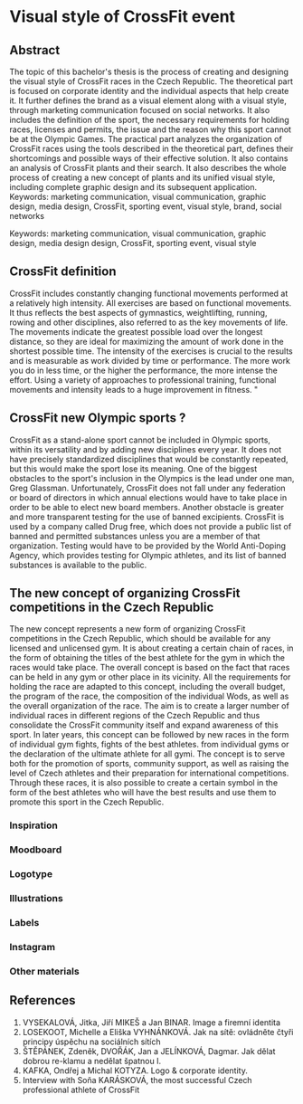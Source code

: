 # Visual style of CrossFit event


## Abstract
The topic of this bachelor's thesis is the process of creating and designing the visual style of CrossFit races in the Czech Republic. 
The theoretical part is focused on corporate identity and the individual aspects that help create it. It further defines the brand as a visual element along with a visual style, 
through marketing communication focused on social networks. It also includes the definition of the sport, the necessary requirements for holding races, licenses and permits, 
the issue and the reason why this sport cannot be at the Olympic Games. The practical part analyzes the organization of CrossFit races using the tools described 
in the theoretical part, defines their shortcomings and possible ways of their effective solution. It also contains an analysis of CrossFit plants and their search. 
It also describes the whole process of creating a new concept of plants and its unified visual style, including complete graphic design and its subsequent application.
Keywords: marketing communication, visual communication, graphic design, media design, CrossFit, sporting event, visual style, brand, social networks 

Keywords: marketing communication, visual communication, graphic design, media design design, CrossFit, sporting event, visual style


## CrossFit definition
CrossFit includes constantly changing functional movements performed at a relatively high intensity. All exercises are based on functional movements. 
It thus reflects the best aspects of gymnastics, weightlifting, running, rowing and other disciplines, also referred to as the key movements of life. 
The movements indicate the greatest possible load over the longest distance, so they are ideal for maximizing the amount of work done in the shortest possible time.
The intensity of the exercises is crucial to the results and is measurable as work divided by time or performance. 
The more work you do in less time, or the higher the performance, the more intense the effort. 
Using a variety of approaches to professional training, functional movements and intensity leads to a huge improvement in fitness. "

## CrossFit new Olympic sports ?
CrossFit as a stand-alone sport cannot be included in Olympic sports, within its versatility and by adding new disciplines every year. 
It does not have precisely standardized disciplines that would be constantly repeated, but this would make the sport lose its meaning. 
One of the biggest obstacles to the sport's inclusion in the Olympics is the lead under one man, Greg Glassman. Unfortunately, 
CrossFit does not fall under any federation or board of directors in which annual elections would have to take place in order to be able to elect new board members. 
Another obstacle is greater and more transparent testing for the use of banned excipients. CrossFit is used by a company called Drug free, 
which does not provide a public list of banned and permitted substances unless you are a member of that organization. 
Testing would have to be provided by the World Anti-Doping Agency, which provides testing for Olympic athletes, and its list of banned substances is available to the public.

## The new concept of organizing CrossFit competitions in the Czech Republic
The new concept represents a new form of organizing CrossFit competitions in the Czech Republic, which should be available for any licensed and unlicensed gym. 
It is about creating a certain chain of races, in the form of obtaining the titles of the best athlete for the gym in which the races would take place. 
The overall concept is based on the fact that races can be held in any gym or other place in its vicinity. 
All the requirements for holding the race are adapted to this concept, including the overall budget, the program of the race, the composition of the individual Wods, 
as well as the overall organization of the race. The aim is to create a larger number of individual races in different regions of the Czech Republic and thus consolidate 
the CrossFit community itself and expand awareness of this sport. In later years, this concept can be followed by new races in the form of individual gym fights, 
fights of the best athletes. from individual gyms or the declaration of the ultimate athlete for all gymi. The concept is to serve both for the promotion of sports, 
community support, as well as raising the level of Czech athletes and their preparation for international competitions. Through these races, 
it is also possible to create a certain symbol in the form of the best athletes who will have the best results and use them to promote this sport in the Czech Republic.

### Inspiration 

### Moodboard

### Logotype

### Illustrations

### Labels

### Instagram

### Other materials


## References
1. VYSEKALOVÁ, Jitka, Jiří MIKEŠ a Jan BINAR. Image a firemní identita
2. LOSEKOOT, Michelle a Eliška VYHNÁNKOVÁ. Jak na sítě: ovládněte čtyři principy úspěchu na sociálních sítích
3. ŠTĚPÁNEK, Zdeněk, DVOŘÁK, Jan a JELÍNKOVÁ, Dagmar. Jak dělat dobrou re-klamu a nedělat špatnou I.
4. KAFKA, Ondřej a Michal KOTYZA. Logo & corporate identity. 
5. Interview with Soňa KARÁSKOVÁ, the most successful Czech professional athlete of CrossFit
